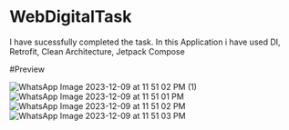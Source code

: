 # WebDigitalTask

I have sucessfully completed the task. In this Application i have used DI, Retrofit, Clean Architecture, Jetpack Compose

#Preview

![WhatsApp Image 2023-12-09 at 11 51 02 PM (1)](https://github.com/Ayushi20-alt/WebDigitalTask/assets/107174083/7f789629-aad8-4973-939e-74300a18d54a)
![WhatsApp Image 2023-12-09 at 11 51 01 PM](https://github.com/Ayushi20-alt/WebDigitalTask/assets/107174083/ead7919c-5d9d-4b7d-bd30-e5499f30cd87)
![WhatsApp Image 2023-12-09 at 11 51 02 PM](https://github.com/Ayushi20-alt/WebDigitalTask/assets/107174083/aa2c5d45-d40b-4941-ae15-226c46359176)
![WhatsApp Image 2023-12-09 at 11 51 03 PM](https://github.com/Ayushi20-alt/WebDigitalTask/assets/107174083/92e8477d-edfe-41d4-a8b4-8b4314105abe)
